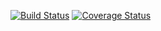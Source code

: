 [![Build Status](https://travis-ci.org/JohanLorenzo/rust-testing-example.svg?branch=master)](https://travis-ci.org/JohanLorenzo/rust-testing-example)
[![Coverage Status](https://coveralls.io/repos/github/JohanLorenzo/rust-testing-example/badge.svg?branch=master)](https://coveralls.io/github/JohanLorenzo/rust-testing-example?branch=master)
